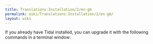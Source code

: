 ```yaml
---
title: Translations:Installation/2/en-gb
permalink: wiki/Translations:Installation/2/en-gb/
layout: wiki
---
```


If you already have Tidal installed, you can upgrade it with the
following commands in a terminal window:

